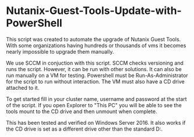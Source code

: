 # Nutanix-Guest-Tools-Update-with-PowerShell
This script was created to automate the upgrade of Nutanix Guest Tools.  With some organizations having hundreds or thousands of vms it becomes nearly impossible to upgrade them manually.

We use SCCM in conjuction with this script.  SCCM checks versioning and runs the script.  However, it can be run with other solutions. It can also be run manually on a VM for testing. Powershell must be Run-As-Administrator for the script to run without interaction.  The VM must also have a CD drive attached to it.

To get started fill in your cluster name, username and password at the start of the script. If you open Explorer to "This PC" you will be able to see the tools mount to the CD drive and then unmount when complete.

This has been tested and verified on Windows Server 2016.  It also works if the CD drive is set as a different drive other than the standard D:.
